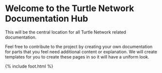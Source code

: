 # Welcome to the Turtle Network Documentation Hub

This will be the central location for all Turtle Network related documentation. 

Feel free to contribute to the project by creating your own documentation for parts that you feel need additional content or explanation. 
We will create templates for you to create these pages in so it will have a uniform look.

{% include foot.html %}